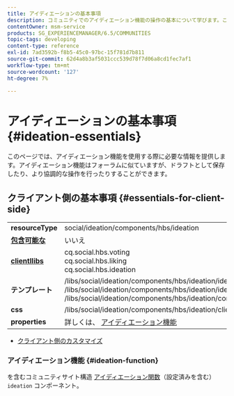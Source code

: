 ```yaml
---
title: アイディエーションの基本事項
description: コミュニティでのアイディエーション機能の操作の基本について学びます。この機能は、フォーラムに似ていますが、より協調的な機能を備えています。
contentOwner: msm-service
products: SG_EXPERIENCEMANAGER/6.5/COMMUNITIES
topic-tags: developing
content-type: reference
exl-id: 7ad3592b-f8b5-45c0-97bc-15f781d7b811
source-git-commit: 62d4a8b3af5031ccc539d78f7d06a8cd1fec7af1
workflow-type: tm+mt
source-wordcount: '127'
ht-degree: 7%

---
```


# アイディエーションの基本事項 {#ideation-essentials}

このページでは、アイディエーション機能を使用する際に必要な情報を提供します。アイディエーション機能はフォーラムに似ていますが、ドラフトとして保存したり、より協調的な操作を行ったりすることができます。

## クライアント側の基本事項 {#essentials-for-client-side}

<table>
 <tbody>
  <tr>
   <td> <strong>resourceType</strong></td>
   <td>social/ideation/components/hbs/ideation</td>
  </tr>
  <tr>
   <td> <a href="scf.md#add-or-include-a-communities-component"><strong>包含可能な</strong></a></td>
   <td>いいえ</td>
  </tr>
  <tr>
   <td> <a href="clientlibs.md"><strong>clientllibs</strong></a></td>
   <td>cq.social.hbs.voting<br /> cq.social.hbs.liking<br /> cq.social.hbs.ideation</td>
  </tr>
  <tr>
   <td> <strong>テンプレート</strong></td>
   <td> /libs/social/ideation/components/hbs/ideation/ideation.hbs<br /> /libs/social/ideation/components/hbs/ideation/ideationlists.hbs<br /> /libs/social/ideation/components/hbs/ideation/composer.hbs</td>
  </tr>
  <tr>
   <td> <strong>css</strong></td>
   <td> /libs/social/ideation/components/hbs/ideation/clientlibs/ideation.css</td>
  </tr>
  <tr>
   <td><strong> properties</strong></td>
   <td>詳しくは、 <a href="ideation-feature.md">アイディエーション機能</a></td>
  </tr>
 </tbody>
</table>

* [クライアント側のカスタマイズ](client-customize.md)

### アイディエーション機能 {#ideation-function}

を含むコミュニティサイト構造 [アイディエーション関数](functions.md#ideation-function)（設定済みを含む） `ideation` コンポーネント。
